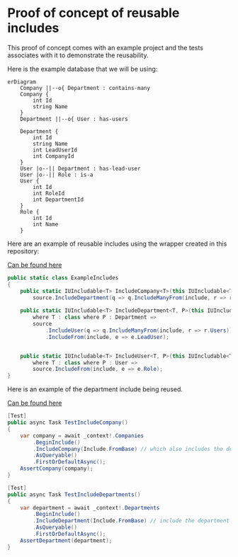# Proof of concept of reusable includes

This proof of concept comes with an example project and the tests associates with it to
demonstrate the reusability.

Here is the example database that we will be using:

```mermaid
erDiagram
    Company ||--o{ Department : contains-many
    Company {
        int Id
        string Name
    }
    Department ||--o{ User : has-users
  
    Department {
        int Id
        string Name
        int LeadUserId
        int CompanyId
    }
    User |o--|| Department : has-lead-user
    User |o--|| Role : is-a
    User {
        int Id
        int RoleId
        int DepartmentId
    }
    Role {
        int Id
        int Name
    }
```

Here are an example of reusable includes using the wrapper created in this repository:

[Can be found here](./ReusableEfCoreIncludes.ExampleProject/ExampleIncludes.cs)

```csharp
public static class ExampleIncludes
{
    public static IUIncludable<T> IncludeCompany<T>(this IUIncludable<T> source, Include<T, Company> include) where T : class =>
        source.IncludeDepartment(q => q.IncludeManyFrom(include, r => r.Departments));
  
    public static IUIncludable<T> IncludeDepartment<T, P>(this IUIncludable<T> source, Include<T, P> include)
        where T : class where P : Department =>
        source
            .IncludeUser(q => q.IncludeManyFrom(include, r => r.Users))
            .IncludeFrom(include, e => e.LeadUser);


    public static IUIncludable<T> IncludeUser<T, P>(this IUIncludable<T> source, Include<T, P> include)
        where T : class where P : User =>
        source.IncludeFrom(include, e => e.Role);
}
```

Here is an example of the department include being reused.

[Can be found here](./ReusableEfCoreIncludes.Tests/MainTest.cs)

```csharp
[Test]
public async Task TestIncludeCompany()
{
    var company = await _context!.Companies
        .BeginInclude()
        .IncludeCompany(Include.FromBase) // which also includes the department, see above!
        .AsQueryable()
        .FirstOrDefaultAsync();
    AssertCompany(company);
}

[Test]
public async Task TestIncludeDepartments()
{
    var department = await _context!.Departments
        .BeginInclude()
        .IncludeDepartment(Include.FromBase) // include the department by itself
        .AsQueryable()
        .FirstOrDefaultAsync();
    AssertDepartment(department);
}
```
